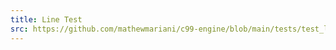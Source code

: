 ```yaml
---
title: Line Test
src: https://github.com/mathewmariani/c99-engine/blob/main/tests/test_line.c
---
```


